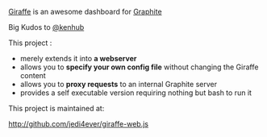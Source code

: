 [Giraffe](https://github.com/kenhub/giraffe) is an awesome dashboard for [Graphite](http://graphite.wikidot.com/)

Big Kudos to [@kenhub](https://github.com/kenhub)

This project :
- merely extends it into **a webserver**
- allows you to **specify your own config file** without changing the Giraffe content
- allows you to **proxy requests** to an internal Graphite server
- provides a self executable version requiring nothing but bash to run it

This project is maintained at:

<http://github.com/jedi4ever/giraffe-web.js>
